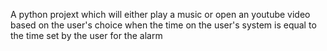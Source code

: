 A python projext which will either play a music or open an youtube video based on the user's choice when the time on the user's system is equal to the time set by the user for the alarm
